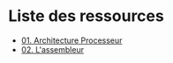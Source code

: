# Liste des ressources
*  [01. Architecture Processeur](https://github.com/Sharpforce/Reverse-Engineering/blob/master/01.%20Ressources/01.%20Architecture%20Processeur.md)
*  [02. L'assembleur](https://github.com/Sharpforce/Reverse-Engineering/blob/master/01.%20Ressources/02.%20L'assembleur.md)

